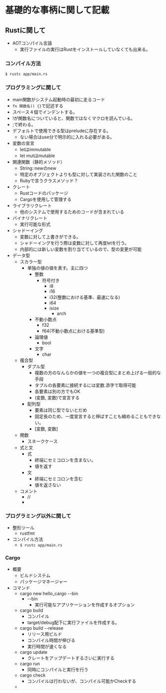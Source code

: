 # 基礎的な事柄に関して記載
## Rustに関して
- AOTコンパイル言語
  - 実行ファイルの実行はRustをインストールしていなくても出来る。

### コンパイル方法
```
$ rustc app/main.rs
```

### プログラミングに関して
- main関数がシステム起動時の最初に走るコード
- `fn 関数名() {}`で記述する
- スペース４個でインデントする。
- !が関数名についていると、関数ではなくマクロを読んでいる。
- ;で終わる。
- デフォルトで使用できる型はpreludeに存在する。
  - ない場合はuse分で明示的に入れる必要がある。
- 変数の宣言
  - letはimmutable
  - let mutはmutable
- 関連関数（静的メソッド）
  - String::newのnew
  - 特定のオブジェクトよりも型に対して実装された関数のこと
  - Rubyで言うクラスメソッド？
-  クレート
   - Rustコードのパッケージ
   - Cargoを使用して管理する
 - ライブラリクレート
   - 他のシステムで使用するためのコードが含まれている
 - バイナリクレート
   - 実行可能な形式
 - シャドーイング
   - 変数に対して上書きができる。
   - シャドーイングを行う際は変数に対して再度letを行う。
   - 内部的には新しい変数を割り当てているので、型の変更が可能
 - データ型
   - スカラー型
     - 単独の値の値を表す。主に四つ
       - 整数
         - 符号付き
           - i8
           - i16
           - i32(整数における基準、最速になる)
           - i64
           - isize
             - arch
       - 不動小数点
         - f32
         - f64(不動小数点における基準型)
       - 論理値
         - bool
       - 文字
         -  char
   - 複合型
     - ダプル型
       - 複数の方のなんらかの値を一つの複合型にまとめ上げる一般的な手段
       - タプルの各要素に接続するには変数.添字で取得可能
       - 各要素は別の方でもOK
       - (変数, 変数)で宣言する
     - 配列型
       - 要素は同じ型でないとだめ
       - 固定長のため、一度宣言すると伸ばすことも縮めることもできない。
       - [変数, 変数]
   - 関数
     - スネークケース
   - 式と文
     - 式
       - 終端にセミコロンを含まない。
       - 値を返す
     - 文
       - 終端にセミコロンを含む
       - 値を返さない
   - コメント
     - //
     - 





### プログラミング以外に関して
- 整形ツール
  - rustfmt
- コンパイル方法
  - `$ rustc app/main.rs`

### Cargo
- 概要
  - ビルドシステム
  - パッケージマネージャー
- コマンド
  - cargo new hello_cargo --bin
    - --bin
      - 実行可能なアプリケーションを作成するオプション
  - cargo build
    - コンパイル
    - target/debug配下に実行ファイルを作成する。
  - cargo build --release
    - リリース用ビルド
    - コンパイル時間が伸びる
    - 実行時間が速くなる
  - cargo update
    - クレートをアップデートするさいに実行する
  - cargo run
    - 同時にコンパイルと実行を行う
  - cargo check
    - コンパイルは行わないが、コンパイル可能かCheckする
  - 